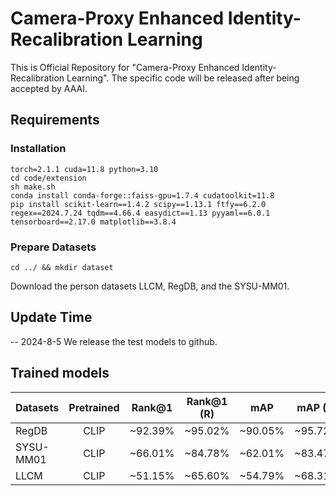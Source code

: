 # Camera-Proxy Enhanced Identity-Recalibration Learning

This is Official Repository for "Camera-Proxy Enhanced Identity-Recalibration Learning". The specific code will be released after being accepted by AAAI.

## Requirements

### Installation

```shell
torch=2.1.1 cuda=11.8 python=3.10
cd code/extension
sh make.sh
conda install conda-forge::faiss-gpu=1.7.4 cudatoolkit=11.8
pip install scikit-learn==1.4.2 scipy==1.13.1 ftfy==6.2.0 regex==2024.7.24 tqdm==4.66.4 easydict==1.13 pyyaml==6.0.1 tensorboard==2.17.0 matplotlib==3.8.4
```
### Prepare Datasets

```shell
cd ../ && mkdir dataset
```
Download the person datasets LLCM, RegDB, and the SYSU-MM01.

## Update Time
-- 2024-8-5 We release the test models to github.

## Trained models
| Datasets  | Pretrained | Rank@1 | Rank@1 (R) | mAP | mAP (R) | Model(pth)                                                                                                 |
|:-----------|:----------:|:----------:|:----------:|:----------:|:----------:|:----------:|
| RegDB     | CLIP     | ~92.39% | ~95.02% | ~90.05% | ~95.72% | [best_epoch_78.pth](https://1drv.ms/f/c/de0254e500a56cf5/EpjRASk4JZ9DqFUVcePR_HYBAkCvze9v9F3yX01PKZLl2w?e=cumSeZ) |
| SYSU-MM01 | CLIP     | ~66.01% | ~84.78% | ~62.01% | ~83.47% | [best_epoch_84.pth](https://1drv.ms/f/c/de0254e500a56cf5/EnSNRwNF0X1IrE2w5px3ic8BJQELB8OG1ZKPj037jfVUPA?e=DhHJnP) |
| LLCM      | CLIP     | ~51.15% | ~65.60% | ~54.79% | ~68.31% | [best_epoch_81.pth](https://1drv.ms/f/c/de0254e500a56cf5/EkPKNa_gkY1NrUBfrd41plkBaB4N0QwOEBvc6m0ns5HicQ?e=yn0tPi) |

